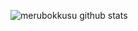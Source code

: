 ![merubokkusu github stats](https://github-readme-stats.vercel.app/api?username=MDMN&show_icons=true&theme=dracula)
